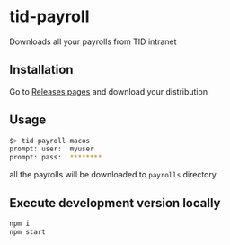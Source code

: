 # tid-payroll
Downloads all your payrolls from TID intranet

## Installation

Go to [Releases pages](https://github.com/jmendiara/tid-payroll/releases) and download your distribution

## Usage
```sh
$> tid-payroll-macos
prompt: user:  myuser
prompt: pass:  ******** 
```

all the payrolls will be downloaded to `payrolls` directory

## Execute development version locally

```sh
npm i
npm start
```